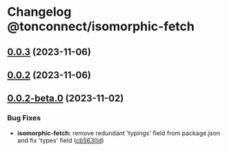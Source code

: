 # Changelog @tonconnect/isomorphic-fetch 

## [0.0.3](https://github.com/ton-connect/sdk/compare/isomorphic-fetch-0.0.2...isomorphic-fetch-0.0.3) (2023-11-06)



## [0.0.2](https://github.com/ton-connect/sdk/compare/isomorphic-fetch-0.0.2-beta.0...isomorphic-fetch-0.0.2) (2023-11-06)



## [0.0.2-beta.0](https://github.com/ton-connect/sdk/compare/isomorphic-fetch-0.0.1...isomorphic-fetch-0.0.2-beta.0) (2023-11-02)


### Bug Fixes

* **isomorphic-fetch:** remove redundant 'typings' field from package.json and fix 'types' field ([cb5630d](https://github.com/ton-connect/sdk/commit/cb5630d1154628f7509fb9f89aab15a296c95310))

